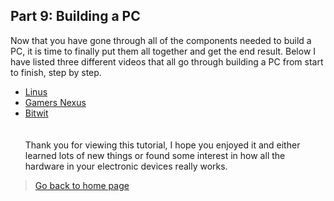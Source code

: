## **Part 9: Building a PC**
Now that you have gone through all of the components needed to build a PC, it is time to finally put them all together and get the end result. Below I have listed three different videos that all go through building a PC from start to finish, step by step. 
* [Linus](https://www.youtube.com/watch?v=v7MYOpFONCU)
* [Gamers Nexus](https://www.youtube.com/watch?v=YySa723VD2Y)
* [Bitwit](https://www.youtube.com/watch?v=IhX0fOUYd8Q)
<br/><br/><br/>Thank you for viewing this tutorial, I hope you enjoyed it and either learned lots of new things or found some interest in how all the hardware in your electronic devices really works. 
> [Go back to home page](./README.md)

